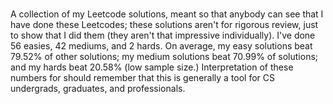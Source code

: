 #
A collection of my Leetcode solutions, meant so that anybody can see that I have done these Leetcodes; these solutions aren't for rigorous review, just to show that I did them (they aren't that impressive individually). I've done 56 easies, 42 mediums, and 2 hards. On average, my easy solutions beat 79.52% of other solutions; my medium solutions beat 70.99% of solutions; and my hards beat 20.58% (low sample size.) Interpretation of these numbers for should remember that this is generally a tool for CS undergrads, graduates, and professionals.
